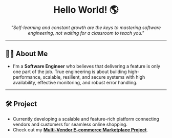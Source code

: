 <h1 align="center">Hello World! 🌎</h1>

<p align="center">
  <i>"Self-learning and constant growth are the keys to mastering software engineering, not waiting for a classroom to teach you."</i>
</p>

---

## 👨‍💻 About Me

- I'm a **Software Engineer** who believes that delivering a feature is only one part of the job. True engineering is about building high-performance, scalable, resilient, and secure systems with high availability, effective monitoring, and robust error handling.

---

## 🛠️ Project
- Currently developing a scalable and feature-rich platform connecting vendors and customers for seamless online shopping.
- Check out my **[Multi-Vendor E-commerce Marketplace Project](https://github.com/tientrader/Multi-Vendor-E-commerce-Marketplace)**.
